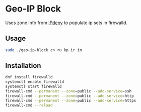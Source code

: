 # Geo-IP Block

Uses zone info from [IPdeny](https://www.ipdeny.com/ipblocks/) to populate ip sets in firewalld.

## Usage

```sh
sudo ./geo-ip-block cn ru kp ir in
```

## Installation

```sh
dnf install firewalld
systemctl enable firewalld
systemctl start firewalld
firewall-cmd --permanent --zone=public --add-service=ssh
firewall-cmd --permanent --zone=public --add-service=http
firewall-cmd --permanent --zone=public --add-service=https
firewall-cmd --reload
```
